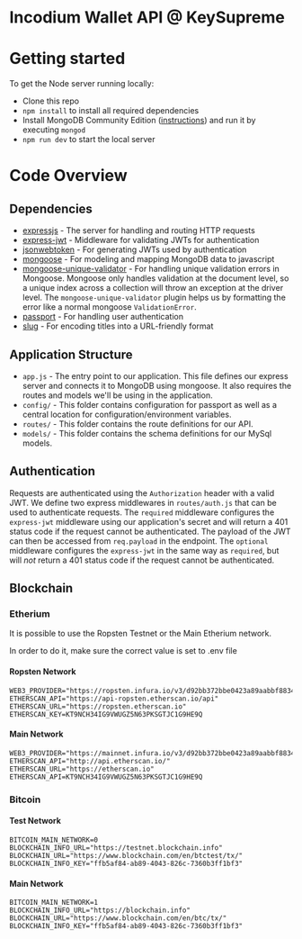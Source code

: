 # Incodium Wallet API @ KeySupreme

# Getting started

To get the Node server running locally:

- Clone this repo
- `npm install` to install all required dependencies
- Install MongoDB Community Edition ([instructions](https://docs.mongodb.com/manual/installation/#tutorials)) and run it by executing `mongod`
- `npm run dev` to start the local server

# Code Overview

## Dependencies

- [expressjs](https://github.com/expressjs/express) - The server for handling and routing HTTP requests
- [express-jwt](https://github.com/auth0/express-jwt) - Middleware for validating JWTs for authentication
- [jsonwebtoken](https://github.com/auth0/node-jsonwebtoken) - For generating JWTs used by authentication
- [mongoose](https://github.com/Automattic/mongoose) - For modeling and mapping MongoDB data to javascript
- [mongoose-unique-validator](https://github.com/blakehaswell/mongoose-unique-validator) - For handling unique validation errors in Mongoose. Mongoose only handles validation at the document level, so a unique index across a collection will throw an exception at the driver level. The `mongoose-unique-validator` plugin helps us by formatting the error like a normal mongoose `ValidationError`.
- [passport](https://github.com/jaredhanson/passport) - For handling user authentication
- [slug](https://github.com/dodo/node-slug) - For encoding titles into a URL-friendly format

## Application Structure

- `app.js` - The entry point to our application. This file defines our express server and connects it to MongoDB using mongoose. It also requires the routes and models we'll be using in the application.
- `config/` - This folder contains configuration for passport as well as a central location for configuration/environment variables.
- `routes/` - This folder contains the route definitions for our API.
- `models/` - This folder contains the schema definitions for our MySql models.

## Authentication

Requests are authenticated using the `Authorization` header with a valid JWT. We define two express middlewares in `routes/auth.js` that can be used to authenticate requests. The `required` middleware configures the `express-jwt` middleware using our application's secret and will return a 401 status code if the request cannot be authenticated. The payload of the JWT can then be accessed from `req.payload` in the endpoint. The `optional` middleware configures the `express-jwt` in the same way as `required`, but will *not* return a 401 status code if the request cannot be authenticated.

## Blockchain

### Etherium

It is possible to use the Ropsten Testnet or the Main Etherium network.

In order to do it, make sure the correct value is set to .env file

#### Ropsten Network

```
WEB3_PROVIDER="https://ropsten.infura.io/v3/d92bb372bbe0423a89aabbf883491237"
ETHERSCAN_API="https://api-ropsten.etherscan.io/api"
ETHERSCAN_URL="https://ropsten.etherscan.io"
ETHERSCAN_KEY=KT9NCH34IG9VWUGZ5N63PKSGTJC1G9HE9Q
```

#### Main Network

```
WEB3_PROVIDER="https://mainnet.infura.io/v3/d92bb372bbe0423a89aabbf883491237"
ETHERSCAN_API="http://api.etherscan.io/"
ETHERSCAN_URL="https://etherscan.io"
ETHERSCAN_API=KT9NCH34IG9VWUGZ5N63PKSGTJC1G9HE9Q
```

### Bitcoin

#### Test Network

```
BITCOIN_MAIN_NETWORK=0
BLOCKCHAIN_INFO_URL="https://testnet.blockchain.info"
BLOCKCHAIN_URL="https://www.blockchain.com/en/btctest/tx/"
BLOCKCHAIN_INFO_KEY="ffb5af84-ab89-4043-826c-7360b3ff1bf3"
```

#### Main Network

```
BITCOIN_MAIN_NETWORK=1
BLOCKCHAIN_INFO_URL="https://blockchain.info"
BLOCKCHAIN_URL="https://www.blockchain.com/en/btc/tx/"
BLOCKCHAIN_INFO_KEY="ffb5af84-ab89-4043-826c-7360b3ff1bf3"
```